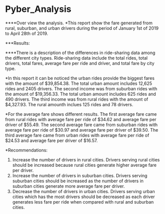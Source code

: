 # Pyber_Analysis
****Over view the analysis.
*This report show the fare generated from rural, suburban, and urban drivers during the period of January 1st of 2019 to April 28th of 2019. 

***Results:

****There is a description of the differences in ride-sharing data among the different city types. Ride-sharing data include the total rides, total drivers, total fares, average fare per ride and driver, and total fare by city type.

*In this report it can be noticed the urban rides provide the biggest fares with the amount of $39,854.38. The total urban amount includes 12,625 rides and 2405 drivers.
The second income was from suburban rides with the amount of $19,356.33. The total urban amount includes 625 rides and 490 drivers.
The third income was from rural rides with the amount of $4,327.93. The rural amounth inclues 125 rides and 78 drivers.

*For the average fare shows different results. The first average fare came from rural rides with average fare per ride of $34.62 and average fare per driver of $55.49.
The second average fare came from suburban rides with average fare per ride of $30.97 and average fare per driver of $39.50.
The third average fare came from urban rides with average fare per ride of $24.53 and average fare per driver of $16.57.

*Recommendations:
1. Increase the number of drivers in rural cities. Drivers serving rural cities should be increased because rural cities generate higher average fare per driver. 
2. Increase the number of drivers in suburban cities. Drivers serving suburban cities should be increased as the number of drivers in suburban cities generate more average fare per driver.
3. Decrease the number of drivers in urban cities. Drivers serving urban cities which has the most drivers should be decreased as each driver generates less fare per ride when compared with rural and suburban cities.

